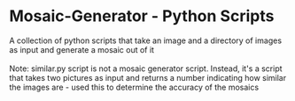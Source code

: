 # Mosaic-Generator - Python Scripts
A collection of python scripts that take an image and a directory of images as input and generate a mosaic out of it
<br><br>
Note: similar.py script is not a mosaic generator script. Instead, it's a script that takes two pictures as input and returns a number indicating how similar the images are - used this to determine the accuracy of the mosaics
